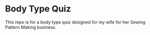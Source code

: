 # Body Type Quiz
This repo is for a body type quiz designed for my wife for her Sewing Pattern Making business.